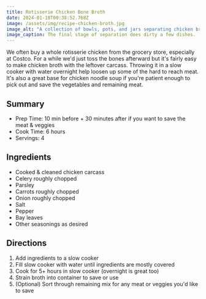```yaml
---
title: Rotisserie Chicken Bone Broth
date: 2024-01-18T00:38:52.768Z
image: /assets/img/recipe-chicken-broth.jpg
image_alt: "A collection of bowls, pots, and jars separating chicken broth, bones, meat, and vegetables."
image_caption: The final stage of separation does dirty a few dishes.
---
```

We often buy a whole rotisserie chicken from the grocery store, especially at Costco. For a while we'd just toss the bones afterward but it's fairly easy to make chicken broth with the leftover carcass. Throwing it in a slow cooker with water overnight help loosen up some of the hard to reach meat. It's also a great base for chicken noodle soup if you're patient enough to pick out and save the vegetables and remaining meat.

## Summary

- Prep Time: 10 min before + 30 minutes after if you want to save the meat & veggies
- Cook Time: 6 hours
- Servings: 4

## Ingredients

- Cooked & cleaned chicken carcass
- Celery roughly chopped
- Parsley
- Carrots roughly chopped
- Onion roughly chopped
- Salt
- Pepper
- Bay leaves
- Other seasonings as desired

## Directions

1. Add ingredients to a slow cooker
1. Fill slow cooker with water until ingredients are mostly covered
1. Cook for 5+ hours in slow cooker (overnight is great too)
1. Strain broth into container to save or use
1. (Optional) Sort through remaining mix for any meat or veggies you'd like to save
